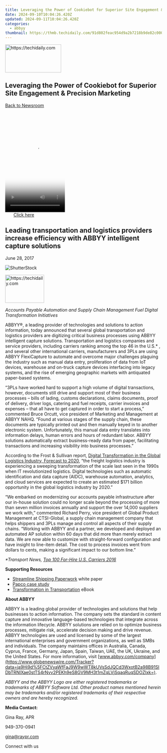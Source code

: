 ```yaml
---
title: Leveraging the Power of Cookiebot for Superior Site Engagement & Precision Marketing
date: 2024-09-10T10:04:26.420Z
updated: 2024-09-11T10:04:26.420Z
categories:
  - abbyy
thumbnail: https://thmb.techidaily.com/91d802feac954d9a2b7218b9de82c000f339447018e6cb53073b6a41a90f92e5.jpg
---
```






<!-- affiliate ads begin -->
<a href="https://aligracehair.sjv.io/c/5597632/2115929/19272" target="_top" id="2115929">
  <img src="//a.impactradius-go.com/display-ad/19272-2115929" border="0" alt="https://techidaily.com" width="180" height="90"/>
</a>
<img height="0" width="0" src="https://aligracehair.sjv.io/i/5597632/2115929/19272" style="position:absolute;visibility:hidden;" border="0" />
<!-- affiliate ads end -->




## Leveraging the Power of Cookiebot for Superior Site Engagement & Precision Marketing

[Back to Newsroom](https://tools.techidaily.com/abbyy/products/)





<!-- affiliate ads begin -->
<span id="1630055">
					<video width="192" height="320" style="cursor:pointer"
           poster="//a.impactradius-go.com/display-clicktoplayimage/1630055.png"
           onclick="if(!this.playClicked){this.play();this.setAttribute('controls',true);this.playClicked=true;}">
	   <source src="//a.impactradius-go.com/display-ad/18460-1630055">
	   <img src="//a.impactradius-go.com/display-clicktoplayimage/1630055.png" style="border: none; height: 100%; width: 100%; object-fit: contain">
	</video>
	<div style="width:120px;text-align:center"><a href="javascript:window.open(decodeURIComponent('https%3A%2F%2Fcaperobbin.sjv.io%2Fc%2F5597632%2F1630055%2F18460'), '_blank');void(0);">Click here</a></div>
</span>
<img height="0" width="0" src="https://imp.pxf.io/i/5597632/1630055/18460" style="position:absolute;visibility:hidden;" border="0" />
<!-- affiliate ads end -->




## Leading transportation and logistics providers increase efficiency with ABBYY intelligent capture solutions

June 28, 2017

![ShutterStock](https://content.abbyy.com/-/media/project/abbyy/abbyy/branchtemplates/shutterstock_1272462163_1296-x-729.jpg?h=729&iar=0&w=1296)





<!-- affiliate ads begin -->
<a href="https://aligracehair.sjv.io/c/5597632/2135365/19272" target="_top" id="2135365">
  <img src="//a.impactradius-go.com/display-ad/19272-2135365" border="0" alt="https://techidaily.com" width="125" height="90"/>
</a>
<img height="0" width="0" src="https://aligracehair.sjv.io/i/5597632/2135365/19272" style="position:absolute;visibility:hidden;" border="0" />
<!-- affiliate ads end -->




_Accounts Payable Automation and Supply Chain Management Fuel Digital Transformation Initiatives_

ABBYY®, a leading provider of technologies and solutions to action information, today announced that several global transportation and logistics providers are digitizing critical business processes using ABBYY intelligent capture solutions. Transportation and logistics companies and service providers, including carriers ranking among the top 46 in the U.S.\* , and several other international carriers, manufacturers and 3PLs are using ABBYY FlexiCapture to automate and overcome major challenges plaguing the industry such as manual data entry, proliferation of data from IoT devices, warehouse and on-truck capture devices interfacing into legacy systems, and the rise of emerging geographic markets with antiquated paper-based systems.

“3PLs have worked hard to support a high volume of digital transactions, however, documents still drive and support most of their business processes – bills of lading, customs declarations, claims documents, proof of delivery, driver logs, catering and fuel receipts, carrier invoices and expenses – that all have to get captured in order to start a process,” commented Bruce Orcutt, vice president of Marketing and Management at ABBYY NAHQ. “Found at various stages of the supply chain, these documents are typically printed out and then manually keyed in to another electronic system. Unfortunately, this manual data entry translates into information delays, human errors and hours of redundant labor. ABBYY solutions automatically extract business-ready data from paper, facilitating transactions and increasing visibility into business processes.”

According to the Frost & Sullivan report, [Digital Transformation in the Global Logistics Industry, Forecast to 2020](https://store.frost.com/digital-transformations-in-the-global-logistics-industry-forecast-to-2020.html), “the freight logistics industry is experiencing a sweeping transformation of the scale last seen in the 1990s when IT revolutionized logistics. Digital technologies such as automatic identification and data capture (AIDC), warehouse automation, analytics, and cloud services are expected to create an estimated $171 billion opportunity in the global logistics industry by 2020.”

“We embarked on modernizing our accounts payable infrastructure after our in-house solution could no longer scale beyond the processing of more than seven million invoices annually and support the over 14,000 suppliers we work with,” commented Richard Perry, vice president of Global Product Management at CTSI-Global, a supply chain management company that helps shippers and 3PLs manage and control all aspects of their supply chains. “Working with ABBYY and a partner, we developed and deployed an automated AP solution within 60 days that did more than merely extract data. We are now able to customize with straight-forward configuration and have insight to line-item detail. The cost to process invoices went from dollars to cents, making a significant impact to our bottom line.”

_\*Transport News, [Top 100 For-Hire U.S. Carriers 2016](https://www.globenewswire.com/Tracker?data=Vyt3KxjBTyAaIVECIrxE1hqLSXhWoEOrYSf8l4-TaShIwr6BoWtXCCvQmt%5FtDGxldniS5x9Qq2jj5LIagAXD-Vz3l4O3RDUYPb5sB-cWp4co4N3D-t9bz8NkfwQu4roV)_

**Supporting Resources**

* [Streamline Shipping Paperwork](http://globenewswire.com/Tracker?data=6ltKetn4mBww6sAxxZNwvAJfkBBng89VI1JroFmgNikaWV%5FmRK-T75sVdsnakO8VT6Pb1rr0GBXYZk2uZ6m2kORnErCyfuE0jSpUQg0BYk6nhtw-jXhej7JdLpDqDJdL) white paper
* [Papco case study](http://globenewswire.com/Tracker?data=uoZPxVAukOebhWfL5baKdEXm4S9WJWjLln-yeNH4NgPO9K0R0b7xJDJ0xEmrEd1T33HO5DKpqPcXYg0KeOIyyd8-uZ68zSE65oS2oK4qq-auVorWqj15O6cKR1MzghIQRlcs3wCgyPzs09BpYy3I%5FcGephiFnqmQo9NnfWlBgoH4gLZ%5Fuyi6W4OB2HgEm7fYoMNIYxurKqgSCaF2RLwGjmCfBhBjp-6i4pjgmMTjES4%3D)
* [Transformation in Transportation](http://globenewswire.com/Tracker?data=Je3jxT%5FyiIG6noX9P329i1p2CKRufjFSowe2nAjjkwPLPFRUR3HMiVcRhKbpY4kmtJKyll0BtqBxDJbzAMd3Gdc9sQsMVGa7D8ovqJvP914%3D) eBook

**About ABBYY**

ABBYY is a leading global provider of technologies and solutions that help businesses to action information. The company sets the standard in content capture and innovative language-based technologies that integrate across the information lifecycle. ABBYY solutions are relied on to optimize business processes, mitigate risk, accelerate decision making and drive revenue. ABBYY technologies are used and licensed by some of the largest international enterprises and government organizations, as well as SMBs and individuals. The company maintains offices in Australia, Canada, Cyprus, France, Germany, Japan, Spain, Taiwan, UAE, the UK, Ukraine, and the United States. For more information, visit [www.abbyy.com/company](https://www.globenewswire.com/Tracker?data=ja9Hi9d%5FCtZVyaWfFaJ9W9wWT8kUVsSdJQCd3WxotB2a98B91SIDbTRNIXae0stTS4rNvv2PEKh9eS8GV9MH3t1mZqLVjSqaqRuqSDOZlxk=).

_ABBYY and the ABBYY Logo are either registered trademarks or trademarks of ABBYY Software Ltd. Other product names mentioned herein may be trademarks and/or registered trademarks of their respective owners and are hereby recognized._

**Media Contact:**

Gina Ray, APR

949-370-0941

gina@raypr.com

Connect with us

<ins class="adsbygoogle"
     style="display:block"
     data-ad-format="autorelaxed"
     data-ad-client="ca-pub-7571918770474297"
     data-ad-slot="1223367746"></ins>



<ins class="adsbygoogle"
     style="display:block"
     data-ad-client="ca-pub-7571918770474297"
     data-ad-slot="8358498916"
     data-ad-format="auto"
     data-full-width-responsive="true"></ins>


